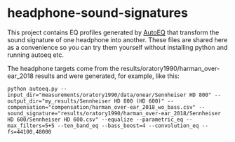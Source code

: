 # headphone-sound-signatures
This project contains EQ profiles generated by [AutoEQ](https://github.com/jaakkopasanen/AutoEq) that transform the sound signature of one headphone into another. These files are shared here as a convenience so you can try them yourself without installing python and running autoeq etc. 

The headphone targets come from the results/oratory1990/harman_over-ear_2018 results and were generated, for example, like this:

    python autoeq.py --input_dir="measurements/oratory1990/data/onear/Sennheiser HD 800" --output_dir="my_results/Sennheiser HD 800 (HD 600)" --compensation="compensation/harman_over-ear_2018_wo_bass.csv" --sound_signature="results/oratory1990/harman_over-ear_2018/Sennheiser HD 600/Sennheiser HD 600.csv" --equalize --parametric_eq --max_filters=5+5 --ten_band_eq --bass_boost=4 --convolution_eq --fs=44100,48000
